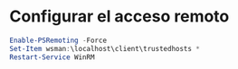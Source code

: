 # Configurar el acceso remoto

```PowerShell
Enable-PSRemoting -Force
Set-Item wsman:\localhost\client\trustedhosts *
Restart-Service WinRM
```
